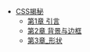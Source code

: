 - [CSS揭秘]()
  - [第1章 引言](/study/CSS揭秘/第1章_引言.md)
  - [第2章 背景与边框](/study/CSS揭秘/第2章_背景与边框.md)
  - [第3章_形状](/study/CSS揭秘/第3章_形状.md)
